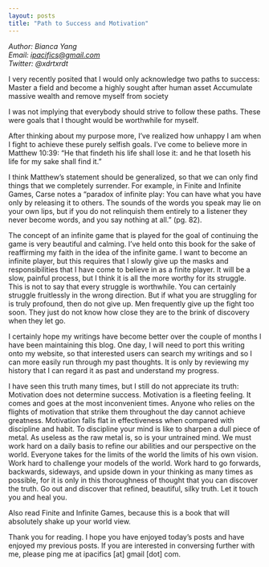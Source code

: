 ```yaml
---
layout: posts
title: "Path to Success and Motivation"
---
```

*Author: Bianca Yang*<br>
*Email: ipacifics@gmail.com*<br>
*Twitter: @xdrtxrdt*<br>

I very recently posited that I would only acknowledge two paths to success:
Master a field and become a highly sought after human asset
Accumulate massive wealth and remove myself from society

I was not implying that everybody should strive to follow these paths. These were goals that I thought would be worthwhile for myself.

After thinking about my purpose more, I’ve realized how unhappy I am when I fight to achieve these purely selfish goals. I’ve come to believe more in Matthew 10:39: “He that findeth his life shall lose it: and he that loseth his life for my sake shall find it.”

I think Matthew’s statement should be generalized, so that we can only find things that we completely surrender. For example, in Finite and Infinite Games, Carse notes a “paradox of infinite play: You can have what you have only by releasing it to others. The sounds of the words you speak may lie on your own lips, but if you do not relinquish them entirely to a listener they never become words, and you say nothing at all.” (pg. 82).

The concept of an infinite game that is played for the goal of continuing the game is very beautiful and calming. I’ve held onto this book for the sake of reaffirming my faith in the idea of the infinite game. I want to become an infinite player, but this requires that I slowly give up the masks and responsibilities that I have come to believe in as a finite player. It will be a slow, painful process, but I think it is all the more worthy for its struggle. This is not to say that every struggle is worthwhile. You can certainly struggle fruitlessly in the wrong direction. But if what you are struggling for is truly profound, then do not give up. Men frequently give up the fight too soon. They just do not know how close they are to the brink of discovery when they let go.

I certainly hope my writings have become better over the couple of months I have been maintaining this blog. One day, I will need to port this writing onto my website, so that interested users can search my writings and so I can more easily run through my past thoughts. It is only by reviewing my history that I can regard it as past and understand my progress.

I have seen this truth many times, but I still do not appreciate its truth: Motivation does not determine success. Motivation is a fleeting feeling. It comes and goes at the most inconvenient times. Anyone who relies on the flights of motivation that strike them throughout the day cannot achieve greatness. Motivation falls flat in effectiveness when compared with discipline and habit. To discipline your mind is like to sharpen a dull piece of metal. As useless as the raw metal is, so is your untrained mind. We must work hard on a daily basis to refine our abilities and our perspective on the world. Everyone takes for the limits of the world the limits of his own vision. Work hard to challenge your models of the world. Work hard to go forwards, backwards, sideways, and upside down in your thinking as many times as possible, for it is only in this thoroughness of thought that you can discover the truth. Go out and discover that refined, beautiful, silky truth. Let it touch you and heal you.

Also read Finite and Infinite Games, because this is a book that will absolutely shake up your world view.


Thank you for reading. I hope you have enjoyed today’s posts and have enjoyed my previous posts. If you are interested in conversing further with me, please ping me at ipacifics [at] gmail [dot] com.

